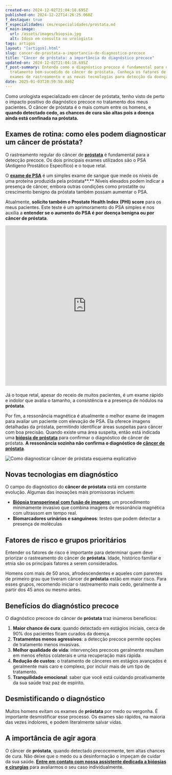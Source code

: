 ```yaml
---
created-on: 2024-12-02T21:04:18.695Z
published-on: 2024-12-22T14:26:25.060Z
f_destaque: true
f_especialidades: cms/especialidades/prostata.md
f_main-image:
  url: /assets/images/biopsia.jpg
  alt: Idoso em consulta no urologista
tags: artigos
layout: "[artigos].html"
slug: cancer-de-prostata-a-importancia-do-diagnostico-precoce
title: "Câncer de próstata: a importância do diagnóstico precoce"
updated-on: 2024-12-02T21:04:18.695Z
f_post-summary: Entenda como o diagnóstico precoce é fundamental para o
  tratamento bem-sucedido do câncer de próstata. Conheça os fatores de risco, os
  exames de rastreamento e as novas tecnologias para detecção da doença.
date: 2025-01-03T20:59:50.846Z
---
```

Como urologista especializado em câncer de próstata, tenho visto de perto o impacto positivo do diagnóstico precoce no tratamento dos meus pacientes. O câncer de próstata é o mais comum entre os homens, e **quando detectado cedo, as chances de cura são altas pois a doença ainda está confinada na próstata.**

## **Exames de rotina: como eles podem diagnosticar um câncer de próstata?**

O rastreamento regular do câncer de **[próstata](https://uroconsult.com.br/artigos/a-prostata-e-sua-importancia-na-saude-masculina/)** é fundamental para a detecção precoce. Os dois principais exames utilizados são o PSA (Antígeno Prostático Específico) e o toque retal.

O **[exame de PSA](https://uroconsult.com.br/artigos/o-exame-de-psa/)** é um simples exame de sangue que mede os níveis de uma proteína produzida pela próstata**.** Níveis elevados podem indicar a presença de câncer, embora outras condições como prostatite ou crescimento benigno da próstata também possam aumentar o PSA.

Atualmente, **solicito também o Prostate Health Index** **(PHI) score** para os meus pacientes. Este teste é um aprimoramento do PSA simples e nos auxilia a **entender se o aumento do PSA é por doença benigna ou por câncer de próstata**.

<div style="text-align: center; margin-bottom: 20px;">
  <iframe
    width="100%"
    height="500"
    src="https://www.youtube.com/embed/TgSXaEAzg6c"
    title="Câncer de Próstata - Reportagem Globo"
    frameborder="0"
    allow="accelerometer; autoplay; clipboard-write; encrypted-media; gyroscope; picture-in-picture; web-share"
    referrerpolicy="strict-origin-when-cross-origin"
    allowfullscreen
    id="responsive-video"
    style="max-width: 800px; margin: 0 auto; display: block;"
  ></iframe>
  <script>
    function adjustIframeHeight() {
      var iframe = document.getElementById('responsive-video');
      if (window.innerWidth < 768) {
        iframe.style.height = '300px'; // Altura para celular
      } else {
        iframe.style.height = '500px'; // Altura para desktop
      }
    }  </script>
</div>

Já o toque retal, apesar do receio de muitos pacientes, é um exame rápido e indolor que avalia o tamanho, a consistência e a presença de nódulos na **próstata**.

Por fim, a ressonância magnética é atualmente o melhor exame de imagem para avaliar um paciente com elevação de PSA. Ela oferece imagens detalhadas da próstata, permitindo identificar áreas suspeitas para câncer com boa precisão. Quando existe uma área suspeita, então está indicada uma **[biópsia de próstata](https://uroconsult.com.br/artigos/biopsia-de-prostata-transperineal-em-manaus/)** para confirmar o diagnóstico de câncer de próstata. **A ressonância sozinha não confirma o diagnóstico de [câncer de próstata](https://uroconsult.com.br/artigos/cancer-prostata-no-estado-do-amazonas-e-comum/)**.

![Como diagnosticar câncer de próstata esquema explicativo](/assets/external/676820d6d8cdd7cccbd07012_674e20988203e58f8335d476_unnamed.png "Como diagnosticar câncer de próstata esquema explicativo")

## **Novas tecnologias em diagnóstico**

O campo do diagnóstico do **câncer de próstata** está em constante evolução. Algumas das inovações mais promissoras incluem:

* [**Biópsia transperineal** **com fusão de imagens**:](https://uroconsult.com.br/artigos/biopsia-de-prostata-transperineal-em-manaus/) um procedimento minimamente invasivo que combina imagens de ressonância magnética com ultrassom em tempo real.
* **Biomarcadores urinários e sanguíneos**: testes que podem detectar a presença de moléculas 

## **Fatores de risco e grupos prioritários**

Entender os fatores de risco é importante para determinar quem deve priorizar o rastreamento do câncer de **próstata**. Idade, histórico familiar e etnia são os principais fatores a serem considerados.

Homens com mais de 50 anos, afrodescendentes e aqueles com parentes de primeiro grau que tiveram câncer de **próstata** estão em maior risco. Para esses grupos, recomendo iniciar o rastreamento mais cedo, geralmente a partir dos 45 anos ou mesmo antes.

## **Benefícios do diagnóstico precoce**

O diagnóstico precoce do câncer de **próstata** traz inúmeros benefícios:

1. **Maior chance de cura**: quando detectado em estágios iniciais, cerca de 90% dos pacientes ficam curados da doença.
2. **Tratamentos menos agressivos**: a detecção precoce permite opções de tratamento menos invasivas.
3. **Melhor qualidade de vida**: intervenções precoces geralmente resultam em menos efeitos colaterais e uma recuperação mais rápida.
4. **Redução de custos**: o tratamento de cânceres em estágios avançados é geralmente mais caro e complexo, por incluir mais de um tipo de tratamento.
5. **Tranquilidade emocional**: saber que você está cuidando proativamente da sua saúde traz paz de espírito.

## **Desmistificando o diagnóstico**

Muitos homens evitam os exames de **próstata** por medo ou vergonha. É importante desmistificar esse processo. Os exames são rápidos, na maioria das vezes indolores, e podem literalmente salvar vidas.

## **A importância de agir agora**

O câncer de **próstata**, quando detectado precocemente, tem altas chances de cura. Não deixe que o medo ou a desinformação o impeçam de cuidar da sua saúde. **[Entre em contato com nossa assistente dedicada a biópsias e cirurgias](https://api.whatsapp.com/send?phone=5592982252490)** para avaliarmos o seu caso individualmente.